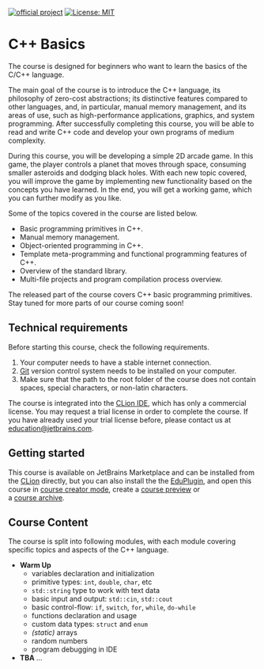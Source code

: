 [![official project](https://jb.gg/badges/official.svg)](https://confluence.jetbrains.com/display/ALL/JetBrains+on+GitHub)
[![License: MIT](https://img.shields.io/badge/License-MIT-yellow.svg)](https://opensource.org/licenses/MIT)

# C++ Basics

The course is designed for beginners who want to learn the basics of the C/C++ language.

The main goal of the course is to introduce the C++ language, its philosophy of zero-cost abstractions;
its distinctive features compared to other languages, and, in particular, manual memory management,
and its areas of use, such as high-performance applications, graphics, and system programming.
After successfully completing this course, you will be able to read and write C++ code
and develop your own programs of medium complexity. 

During this course, you will be developing a simple 2D arcade game.
In this game, the player controls a planet that moves through space, consuming smaller asteroids and dodging black holes.
With each new topic covered, you will improve the game by implementing new functionality based on the concepts you have learned.
In the end, you will get a working game, which you can further modify as you like.

Some of the topics covered in the course are listed below.
* Basic programming primitives in C++.  
* Manual memory management.  
* Object-oriented programming in C++. 
* Template meta-programming and functional programming features of C++. 
* Overview of the standard library. 
* Multi-file projects and program compilation process overview. 

The released part of the course covers C++ basic programming primitives.
Stay tuned for more parts of our course coming soon!

## Technical requirements

Before starting this course, check the following requirements.
1. Your computer needs to have a stable internet connection. 
2. [Git](https://git-scm.com/) version control system needs to be installed on your computer. 
3. Make sure that the path to the root folder of the course does not contain spaces, special characters, or non-latin characters.

The course is integrated into the [CLion IDE](https://www.jetbrains.com/clion/),
which has only a commercial license.
You may request a trial license in order to complete the course.
If you have already used your trial license before, please contact us at 
[education@jetbrains.com](mailto:education@jetbrains.com).

## Getting started

This course is available on JetBrains Marketplace and can be installed from the
[CLion](https://www.jetbrains.com/clion/) directly, but you can also
install the the [EduPlugin](https://plugins.jetbrains.com/plugin/10081-edutools), and open this course 
in [course creator mode](https://plugins.jetbrains.com/plugin/10081-edutools/docs/educator-start-guide.html), 
create a [course preview](https://plugins.jetbrains.com/plugin/10081-edutools/docs/educator-start-guide.html?section=C%2B%2B#preview_course) or  
a [course archive](https://plugins.jetbrains.com/plugin/10081-edutools/docs/educator-start-guide.html?section=C%2B%2B#course_distribution).

## Course Content

The course is split into following modules, 
with each module covering specific topics and aspects of the C++ language.  


* __Warm Up__
  * variables declaration and initialization
  * primitive types: `int`, `double`, `char`, etc
  * `std::string` type to work with text data
  * basic input and output: `std::cin`, `std::cout`
  * basic control-flow: `if`, `switch`, `for`, `while`, `do-while` 
  * functions declaration and usage
  * custom data types: `struct` and `enum`
  * _(static)_ arrays
  * random numbers
  * program debugging in IDE
* __TBA__ ... 
